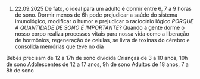 1. 22.09.2025 
De fato, o ideal para um adulto é dormir entre 6, 7 a 9 horas de sono. Dormir menos de 6h pode prejudicar a saúde do sistema imunológico, modificar o humor e prejudicar o raciocínio lógico
*PORQUE A QUANTIDADE DE SONO É IMPORTANTE?*
Quando a gente dorme o nosso corpo realiza processos vitais para nossa vida como a liberação de hormônios, regeneração de celulas, se livra de toxinas do cérebro e consolida memórias que teve no dia

Bebês precisam de 12 a 17h de sono dividida
Crianças de 3 a 10 anos, 10h de sono
Adolescentes de 12 a 17 anos, 9h de sono
Adultos de 18 anos, 7 a 8h de sono
